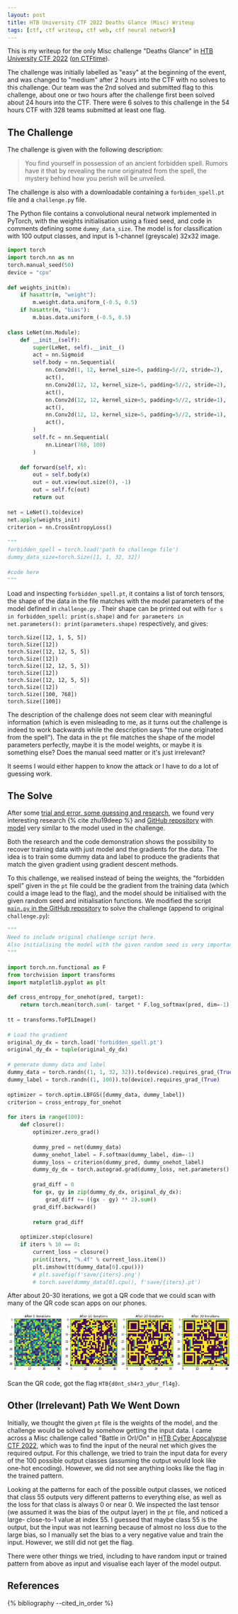 ```yaml
---
layout: post
title: HTB University CTF 2022 Deaths Glance (Misc) Writeup
tags: [ctf, ctf writeup, ctf web, ctf neural network]
---
```


This is my writeup for the only Misc challenge "Deaths Glance" in [HTB University CTF 2022](https://ctf.hackthebox.com/event/details/htb-university-ctf-2022-supernatural-hacks-696) ([on CTFtime](https://ctftime.org/event/1825)).

The challenge was initially labelled as "easy" at the beginning of the event, and was changed to "medium" after 2 hours into the CTF with no solves to this challenge. Our team was the 2nd solved and submitted flag to this challenge, about one or two hours after the challenge first been solved about 24 hours into the CTF. There were 6 solves to this challenge in the 54 hours CTF with 328 teams submitted at least one flag.

## The Challenge

The challenge is given with the following description:

> You find yourself in possession of an ancient forbidden spell. Rumors have it that by revealing the rune originated from the spell, the mystery behind how you perish will be unveiled.

The challenge is also with a downloadable containing a `forbiden_spell.pt` file and a `challenge.py` file.

The Python file contains a convolutional neural network implemented in PyTorch, with the weights initialisation using a fixed seed, and code in comments defining some `dummy_data_size`. The model is for classification with 100 output classes, and input is 1-channel (greyscale) 32x32 image.

```python
import torch
import torch.nn as nn
torch.manual_seed(50)
device = "cpu"

def weights_init(m):
    if hasattr(m, "weight"):
        m.weight.data.uniform_(-0.5, 0.5)
    if hasattr(m, "bias"):
        m.bias.data.uniform_(-0.5, 0.5)

class LeNet(nn.Module):
    def __init__(self):
        super(LeNet, self).__init__()
        act = nn.Sigmoid
        self.body = nn.Sequential(
            nn.Conv2d(1, 12, kernel_size=5, padding=5//2, stride=2),
            act(),
            nn.Conv2d(12, 12, kernel_size=5, padding=5//2, stride=2),
            act(),
            nn.Conv2d(12, 12, kernel_size=5, padding=5//2, stride=1),
            act(),
            nn.Conv2d(12, 12, kernel_size=5, padding=5//2, stride=1),
            act(),
        )
        self.fc = nn.Sequential(
            nn.Linear(768, 100)
        )
        
    def forward(self, x):
        out = self.body(x)
        out = out.view(out.size(0), -1)
        out = self.fc(out)
        return out
    
net = LeNet().to(device)
net.apply(weights_init)
criterion = nn.CrossEntropyLoss()

"""
forbidden_spell = torch.load('path to challenge file')
dummy_data_size=torch.Size([1, 1, 32, 32])

#code here 
"""
```

Load and inspecting `forbidden_spell.pt`, it contains a list of torch tensors, the shape of the data in the file matches with the model parameters of the model defined in `challenge.py` . Their shape can be printed out with `for s in forbidden_spell: print(s.shape)` and `for parameters in net.parameters(): print(parameters.shape)` respectively, and gives:

```
torch.Size([12, 1, 5, 5])
torch.Size([12])
torch.Size([12, 12, 5, 5])
torch.Size([12])
torch.Size([12, 12, 5, 5])
torch.Size([12])
torch.Size([12, 12, 5, 5])
torch.Size([12])
torch.Size([100, 768])
torch.Size([100])
```

The description of the challenge does not seem clear with meaningful information (which is even misleading to me, as it turns out the challenge is indeed to work backwards while the description says "the rune originated from the spell"). The data in the `pt` file matches the shape of the model parameters perfectly, maybe it is the model weights, or maybe it is something else? Does the manual seed matter or it's just irrelevant?

It seems I would either happen to know the attack or I have to do a lot of guessing work.

## The Solve

After some [trial and error, some guessing and research](#other-irrelevant-path-we-went-down), we found very interesting research {% cite zhu19deep %} and [GitHub repository](https://github.com/mit-han-lab/dlg) with [model](https://github.com/mit-han-lab/dlg/blob/master/models/vision.py#L15) very similar to the model used in the challenge.

Both the research and the code demonstration shows the possibility to recover training data with just model and the gradients for the data. The idea is to train some dummy data and label to produce the gradients that match the given gradient using gradient descent methods.

To this challenge, we realised instead of being the weights, the "forbidden spell" given in the `pt` file could be the gradient from the training data (which could a image lead to the flag), and the model should be initialised with the given random seed and initialisation functions. We modified the script [`main.py` in the GitHub repository](https://github.com/mit-han-lab/dlg/blob/master/main.py) to solve the challenge (append to original `challenge.py`):

```python
"""
Need to include original challenge script here.
Also initialising the model with the given random seed is very important!
"""

import torch.nn.functional as F
from torchvision import transforms
import matplotlib.pyplot as plt

def cross_entropy_for_onehot(pred, target):
    return torch.mean(torch.sum(- target * F.log_softmax(pred, dim=-1), 1))

tt = transforms.ToPILImage()

# Load the gradient
original_dy_dx = torch.load('forbidden_spell.pt')
original_dy_dx = tuple(original_dy_dx)

# generate dummy data and label
dummy_data = torch.randn((1, 1, 32, 32)).to(device).requires_grad_(True)
dummy_label = torch.randn((1, 100)).to(device).requires_grad_(True)

optimizer = torch.optim.LBFGS([dummy_data, dummy_label])
criterion = cross_entropy_for_onehot

for iters in range(100):
    def closure():
        optimizer.zero_grad()

        dummy_pred = net(dummy_data) 
        dummy_onehot_label = F.softmax(dummy_label, dim=-1)
        dummy_loss = criterion(dummy_pred, dummy_onehot_label) 
        dummy_dy_dx = torch.autograd.grad(dummy_loss, net.parameters(), create_graph=True)
        
        grad_diff = 0
        for gx, gy in zip(dummy_dy_dx, original_dy_dx): 
            grad_diff += ((gx - gy) ** 2).sum()
        grad_diff.backward()
        
        return grad_diff
    
    optimizer.step(closure)
    if iters % 10 == 0: 
        current_loss = closure()
        print(iters, "%.4f" % current_loss.item())
        plt.imshow(tt(dummy_data[0].cpu()))
        # plt.savefig(f'save/{iters}.png')
        # torch.save(dummy_data[0].cpu(), f'save/{iters}.pt')
```

After about 20-30 iterations, we got a QR code that we could scan with many of the QR code scan apps on our phones.

![QR code being recovered after about 20-30 iterations.](/assets/image/htb-uni-ctf-2022-deaths-glance-recover-input.png)

Scan the QR code, got the flag `HTB{d0nt_sh4r3_y0ur_fl4g}`.

## Other (Irrelevant) Path We Went Down

Initially, we thought the given `pt` file is the weights of the model, and the challenge would be solved by somehow getting the input data. I came across a Misc challenge called "Battle in OrI/On" in [HTB Cyber Apocalypse CTF 2022](https://www.hackthebox.com/events/cyber-apocalypse-2022), which was to find the input of the neural net which gives the required output. For this challenge, we tried to train the input data for every of the 100 possible output classes (assuming the output would look like one-hot encoding). However, we did not see anything looks like the flag in the trained pattern.

Looking at the patterns for each of the possible output classes, we noticed that class 55 outputs very different patterns to everything else, as well as the loss for that class is always 0 or near 0. We inspected the last tensor (we assumed it was the bias of the output layer) in the `pt` file, and noticed a large- close-to-1 value at index 55. I guessed that maybe class 55 is the output, but the input was not learning because of almost no loss due to the large bias, so I manually set the bias to a very negative value and train the input. However, we still did not get the flag.

There were other things we tried, including to have random input or trained pattern from above as input and visualise each layer of the model output.

## References

{% bibliography --cited_in_order %}
